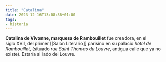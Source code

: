 ```yaml
---
title: "Catalina"
date: 2023-12-16T13:08:36+01:00
tags:
- historia
---
```


**Catalina de Vivonne, marquesa de Rambouillet**  fue creadora, en el siglo XVII, del primer [[Salón Literario]] parisino en su palacio _hôtel de Rambouillet_, (situado _rue Saint Thomas du Louvre_, antigua calle que ya no existe). Estaría al lado del Louvre.